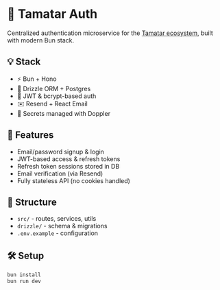 # 🔐 Tamatar Auth

Centralized authentication microservice for the [Tamatar ecosystem](https://tamatar.dev), built with modern Bun stack.

## 💡 Stack
- ⚡ Bun + Hono
- 🧠 Drizzle ORM + Postgres
- 🔐 JWT & bcrypt-based auth
- ✉️ Resend + React Email
- 🔐 Secrets managed with Doppler

## 🧱 Features
- Email/password signup & login
- JWT-based access & refresh tokens
- Refresh token sessions stored in DB
- Email verification (via Resend)
- Fully stateless API (no cookies handled)

## 📁 Structure
- `src/` - routes, services, utils
- `drizzle/` - schema & migrations
- `.env.example` - configuration

## 🛠 Setup

```bash
bun install
bun run dev


